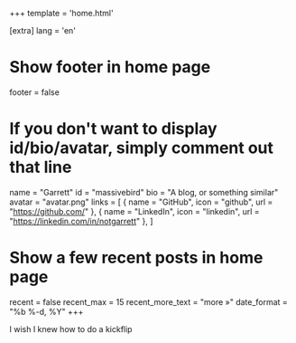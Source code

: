 +++
template = 'home.html'

[extra]
lang = 'en'

# Show footer in home page
footer = false

# If you don't want to display id/bio/avatar, simply comment out that line
name = "Garrett"
id = "massivebird"
bio = "A blog, or something similar"
avatar = "avatar.png"
links = [
    { name = "GitHub", icon = "github", url = "https://github.com/<your-username>" },
    { name = "LinkedIn", icon = "linkedin", url = "https://linkedin.com/in/notgarrett" },
]

# Show a few recent posts in home page
recent = false
recent_max = 15
recent_more_text = "more »"
date_format = "%b %-d, %Y"
+++

I wish I knew how to do a kickflip
